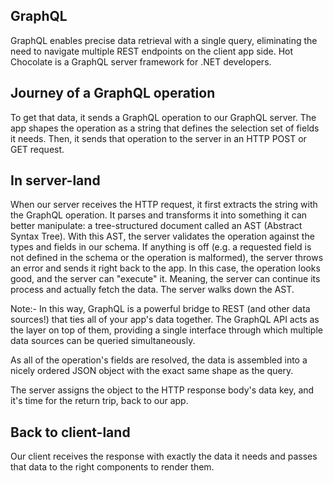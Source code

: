 ## GraphQL
GraphQL enables precise data retrieval with a single query, eliminating the 
need to navigate multiple REST endpoints on the client app side.
Hot Chocolate is a GraphQL server framework for .NET developers.

## Journey of a GraphQL operation
To get that data, it sends a GraphQL operation to our GraphQL server. The app 
shapes the operation as a string that defines the selection set of fields it 
needs. Then, it sends that operation to the server in an HTTP POST or GET request.

## In server-land
When our server receives the HTTP request, it first extracts the string with the 
GraphQL operation. It parses and transforms it into something it can better 
manipulate: a tree-structured document called an AST (Abstract Syntax Tree). With 
this AST, the server validates the operation against the types and fields in our 
schema.
If anything is off (e.g. a requested field is not defined in the schema or the 
operation is malformed), the server throws an error and sends it right back to 
the app.
In this case, the operation looks good, and the server can "execute" it. Meaning, 
the server can continue its process and actually fetch the data. The server walks 
down the AST.

Note:- In this way, GraphQL is a powerful bridge to REST (and other data sources!) 
that ties all of your app's data together. The GraphQL API acts as the layer on top 
of them, providing a single interface through which multiple data sources can be 
queried simultaneously.

As all of the operation's fields are resolved, the data is assembled into a nicely 
ordered JSON object with the exact same shape as the query.

The server assigns the object to the HTTP response body's data key, and it's time 
for the return trip, back to our app.

## Back to client-land
Our client receives the response with exactly the data it needs and passes that data 
to the right components to render them.
